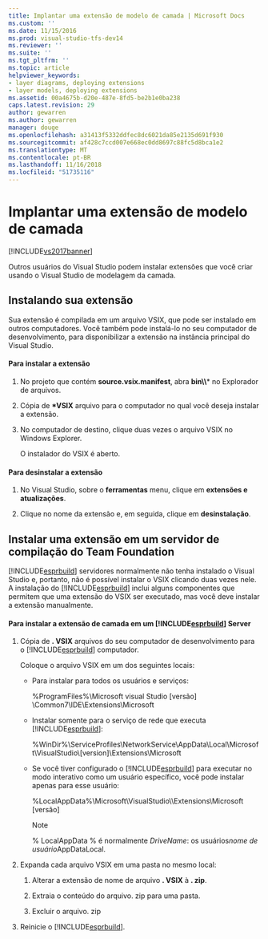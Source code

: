 ```yaml
---
title: Implantar uma extensão de modelo de camada | Microsoft Docs
ms.custom: ''
ms.date: 11/15/2016
ms.prod: visual-studio-tfs-dev14
ms.reviewer: ''
ms.suite: ''
ms.tgt_pltfrm: ''
ms.topic: article
helpviewer_keywords:
- layer diagrams, deploying extensions
- layer models, deploying extensions
ms.assetid: 00a4675b-d20e-487e-8fd5-be2b1e0ba238
caps.latest.revision: 29
author: gewarren
ms.author: gewarren
manager: douge
ms.openlocfilehash: a31413f5332ddfec8dc6021da85e2135d691f930
ms.sourcegitcommit: af428c7ccd007e668ec0dd8697c88fc5d8bca1e2
ms.translationtype: MT
ms.contentlocale: pt-BR
ms.lasthandoff: 11/16/2018
ms.locfileid: "51735116"
---
```

# <a name="deploy-a-layer-model-extension"></a>Implantar uma extensão de modelo de camada
[!INCLUDE[vs2017banner](../includes/vs2017banner.md)]

Outros usuários do Visual Studio podem instalar extensões que você criar usando o Visual Studio de modelagem da camada.  
  
## <a name="installing-your-extension"></a>Instalando sua extensão  
 Sua extensão é compilada em um arquivo VSIX, que pode ser instalado em outros computadores. Você também pode instalá-lo no seu computador de desenvolvimento, para disponibilizar a extensão na instância principal do Visual Studio.  
  
#### <a name="to-install-the-extension"></a>Para instalar a extensão  
  
1. No projeto que contém **source.vsix.manifest**, abra **bin\\\\*** no Explorador de arquivos.  
  
2. Cópia de  **\*VSIX** arquivo para o computador no qual você deseja instalar a extensão.  
  
3. No computador de destino, clique duas vezes o arquivo VSIX no Windows Explorer.  
  
    O instalador do VSIX é aberto.  
  
#### <a name="to-uninstall-the-extension"></a>Para desinstalar a extensão  
  
1.  No Visual Studio, sobre o **ferramentas** menu, clique em **extensões e atualizações**.  
  
2.  Clique no nome da extensão e, em seguida, clique em **desinstalação**.  
  
## <a name="installing-an-extension-on-a-team-foundation-build-server"></a>Instalar uma extensão em um servidor de compilação do Team Foundation  
 [!INCLUDE[esprbuild](../includes/esprbuild-md.md)] servidores normalmente não tenha instalado o Visual Studio e, portanto, não é possível instalar o VSIX clicando duas vezes nele. A instalação do [!INCLUDE[esprbuild](../includes/esprbuild-md.md)] inclui alguns componentes que permitem que uma extensão do VSIX ser executado, mas você deve instalar a extensão manualmente.  
  
#### <a name="to-install-your-layer-extension-on-a-includeesprbuildincludesesprbuild-mdmd-server"></a>Para instalar a extensão de camada em um [!INCLUDE[esprbuild](../includes/esprbuild-md.md)] Server  
  
1.  Cópia de **. VSIX** arquivos do seu computador de desenvolvimento para o [!INCLUDE[esprbuild](../includes/esprbuild-md.md)] computador.  
  
     Coloque o arquivo VSIX em um dos seguintes locais:  
  
    -   Para instalar para todos os usuários e serviços:  
  
         %ProgramFiles%\Microsoft visual Studio [versão] \Common7\IDE\Extensions\Microsoft  
  
    -   Instalar somente para o serviço de rede que executa [!INCLUDE[esprbuild](../includes/esprbuild-md.md)]:  
  
         %WinDir%\ServiceProfiles\NetworkService\AppData\Local\Microsoft\VisualStudio\\[version]\Extensions\Microsoft  
  
    -   Se você tiver configurado o [!INCLUDE[esprbuild](../includes/esprbuild-md.md)] para executar no modo interativo como um usuário específico, você pode instalar apenas para esse usuário:  
  
         %LocalAppData%\Microsoft\VisualStudio\\\Extensions\Microsoft [versão]  
  
        > [!NOTE]
        >  % LocalAppData % é normalmente *DriveName*: os usuários*nome de usuário*AppDataLocal.  
  
2.  Expanda cada arquivo VSIX em uma pasta no mesmo local:  
  
    1.  Alterar a extensão de nome de arquivo **. VSIX** à **. zip**.  
  
    2.  Extraia o conteúdo do arquivo. zip para uma pasta.  
  
    3.  Excluir o arquivo. zip  
  
3.  Reinicie o [!INCLUDE[esprbuild](../includes/esprbuild-md.md)].




